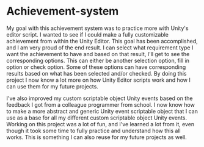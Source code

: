 # Achievement-system
 My goal with this achievement system was to practice more with Unity's editor script.
 I wanted to see if I could make a fully customizable achievement from within the Unity Editor.
 This goal has been accomplished, and I am very proud of the end result.
 I can select what requirement type I want the achievement to have and based on that result, I'll get to see the corresponding options. This can either be another 
 selection option, fill in option or check option. Some of these options can have corresponding results based on what has been selected and/or checked. 
 By doing this project I now know a lot more on how Unity Editor scripts work and how I can use them for my future projects.
 
 I've also improved my custom scriptable object Unity events based on the feedback I got from a colleague programmer from school.
 I now know how to make a more abstract and generic Unity event scriptable object that I can use as a base for all my different custom scriptable object Unity events.
 Working on this project was a lot of fun, and I've learned a lot from it, even though it took some time to fully practice and understand how this all works.
 This is something I can also reuse for my future projects as well.
